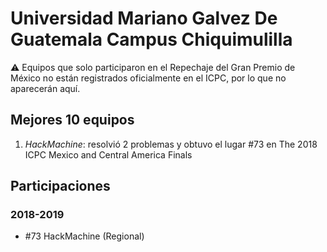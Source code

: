 # Universidad Mariano Galvez De Guatemala Campus Chiquimulilla

:warning: Equipos que solo participaron en el Repechaje del Gran Premio de México no están registrados oficialmente en el ICPC, por lo que no aparecerán aquí.

## Mejores 10 equipos

1. _HackMachine_: resolvió 2 problemas y obtuvo el lugar #73 en The 2018 ICPC Mexico and Central America Finals

## Participaciones

### 2018-2019

- #73 HackMachine (Regional)



